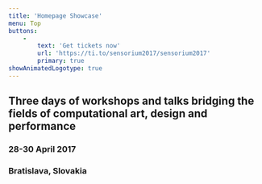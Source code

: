 ```yaml
---
title: 'Homepage Showcase'
menu: Top
buttons:
    -
        text: 'Get tickets now'
        url: 'https://ti.to/sensorium2017/sensorium2017'
        primary: true
showAnimatedLogotype: true
---
```


## Three days of workshops and talks bridging the fields of computational art, design and performance
### 28-30 April 2017
### Bratislava, Slovakia